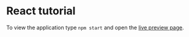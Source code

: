 # React tutorial
To view the application type `npm start` and open the [live preview page](http://react-tutorial-deividask.c9users.io:8080/?_c9_id=livepreview7&_c9_host=https://ide.c9.io).

